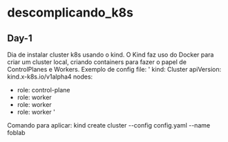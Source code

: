# descomplicando_k8s

## Day-1
Dia de instalar cluster k8s usando o kind. O Kind faz uso do Docker para criar um cluster local, criando containers para fazer o papel de ControlPlanes e Workers.
Exemplo de config file:
'
  kind: Cluster
apiVersion: kind.x-k8s.io/v1alpha4
nodes:
- role: control-plane
- role: worker
- role: worker
- role: worker
'

Comando para aplicar:
  kind create cluster --config config.yaml --name foblab

  
